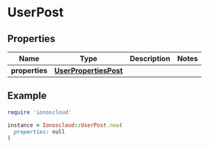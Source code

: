 # UserPost

## Properties

| Name | Type | Description | Notes |
| ---- | ---- | ----------- | ----- |
| **properties** | [**UserPropertiesPost**](UserPropertiesPost.md) |  |  |

## Example

```ruby
require 'ionoscloud'

instance = Ionoscloud::UserPost.new(
  properties: null
)
```

